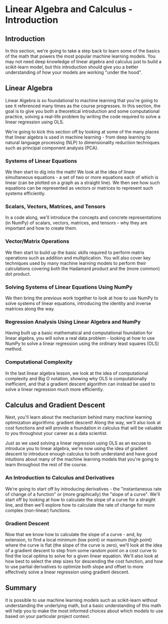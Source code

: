# Linear Algebra and Calculus - Introduction

## Introduction

In this section, we're going to take a step back to learn some of the basics of the math that powers the most popular machine learning models. You may not need deep knowledge of linear algebra and calculus just to build a scikit-learn model, but this introduction should give you a better understanding of how your models are working "under the hood".

## Linear Algebra

Linear Algebra is so foundational to machine learning that you're going to see it referenced many times as the course progresses. In this section, the goal is to give you both a theoretical introduction and some computational practice, solving a real-life problem by writing the code required to solve a linear regression using OLS.

We're going to kick this section off by looking at some of the many places that linear algebra is used in machine learning - from deep learning to natural language processing (NLP) to dimensionality reduction techniques such as principal component analysis (PCA).

### Systems of Linear Equations

We then start to dig into the math! We look at the idea of linear simultaneous equations - a set of two or more equations each of which is linear (can be plotted on a graph as a straight line). We then see how such equations can be represented as vectors or matrices to represent such systems efficiently.

### Scalars, Vectors, Matrices, and Tensors

In a code along, we'll introduce the concepts and concrete representations (in NumPy) of scalars, vectors, matrices, and tensors - why they are important and how to create them. 

### Vector/Matrix Operations

We then start to build up the basic skills required to perform matrix operations such as addition and multiplication.  You will also cover key techniques used by many machine learning models to perform their calculations covering both the Hadamard product and the (more common) dot product. 

### Solving Systems of Linear Equations Using NumPy

We then bring the previous work together to look at how to use NumPy to solve systems of linear equations, introducing the identity and inverse matrices along the way.

### Regression Analysis Using Linear Algebra and NumPy

Having built up a basic mathematical and computational foundation for linear algebra, you will solve a real data problem - looking at how to use NumPy to solve a linear regression using the ordinary least squares (OLS) method.

### Computational Complexity

In the last linear algebra lesson, we look at the idea of computational complexity and Big O notation, showing why OLS is computationally inefficient, and that a gradient descent algorithm can instead be used to solve a linear regression much more efficiently.

## Calculus and Gradient Descent

Next, you'll learn about the mechanism behind many machine learning optimization algorithms: gradient descent! Along the way, we'll also look at cost functions and will provide a foundation in calculus that will be valuable to you throughout your career as a data scientist.

Just as we used solving a linear regression using OLS as an excuse to introduce you to linear algebra, we're now using the idea of gradient descent to introduce enough calculus to both understand and have good intuitions about many of the machine learning models that you're going to learn throughout the rest of the course.

### An Introduction to Calculus and Derivatives

We're going to start off by introducing derivatives - the "instantaneous rate of change of a function" or (more graphically) the "slope of a curve". We'll start off by looking at how to calculate the slope of a curve for a straight line, and then we'll explore how to calculate the rate of change for more complex (non-linear) functions.

### Gradient Descent

Now that we know how to calculate the slope of a curve - and, by extension, to find a local minimum (low point) or maximum (high point) where the curve is flat (the slope of the curve is zero), we'll look at the idea of a gradient descent to step from some random point on a cost curve to find the local optima to solve for a given linear equation. We'll also look at how best to select the step sizes for descending the cost function, and how to use partial derivatives to optimize both slope and offset to more effectively solve a linear regression using gradient descent.

## Summary

It is possible to use machine learning models such as scikit-learn without understanding the underlying math, but a basic understanding of this math will help you to make the most informed choices about which models to use based on your particular project context.

